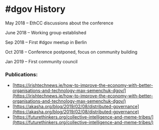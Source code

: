# \#dgov History

May 2018 – EthCC discussions about the conference

June 2018 – Working group established

Sep 2018 – First \#dgov meetup in Berlin

Oct 2018 – Conference postponed, focus on community building

Jan 2019 – First community council

### Publications:

* [https://irishtechnews.ie/how-to-improve-the-economy-with-better-organisations-and-technology-max-semenchuk-dgov/](https://irishtechnews.ie/how-to-improve-the-economy-with-better-organisations-and-technology-max-semenchuk-dgov/)
* [https://akasha.org/blog/2019/02/08/distributed-governance](https://akasha.org/blog/2019/02/08/distributed-governance)
* [https://futurethinkers.org/collective-intelligence-and-meme-tribes/](https://futurethinkers.org/collective-intelligence-and-meme-tribes/)

